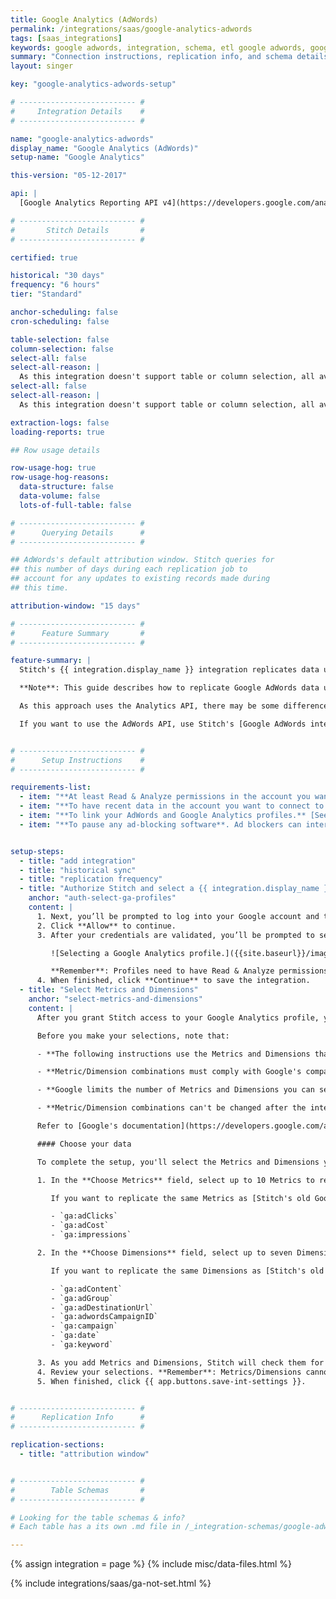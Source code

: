 ```yaml
---
title: Google Analytics (AdWords)
permalink: /integrations/saas/google-analytics-adwords
tags: [saas_integrations]
keywords: google adwords, integration, schema, etl google adwords, google adwords etl, google adwords schema
summary: "Connection instructions, replication info, and schema details for Stitch's Google Analytics (AdWords) integration."
layout: singer

key: "google-analytics-adwords-setup"

# -------------------------- #
#     Integration Details    #
# -------------------------- #

name: "google-analytics-adwords"
display_name: "Google Analytics (AdWords)"
setup-name: "Google Analytics"

this-version: "05-12-2017"

api: |
  [Google Analytics Reporting API v4](https://developers.google.com/analytics/devguides/reporting/core/v4/){:target="new"}

# -------------------------- #
#       Stitch Details       #
# -------------------------- #

certified: true

historical: "30 days"
frequency: "6 hours"
tier: "Standard"

anchor-scheduling: false
cron-scheduling: false

table-selection: false
column-selection: false
select-all: false
select-all-reason: |
  As this integration doesn't support table or column selection, all available tables and columns are automatically replicated.
select-all: false
select-all-reason: |
  As this integration doesn't support table or column selection, all available tables and columns are automatically replicated.

extraction-logs: false
loading-reports: true

## Row usage details

row-usage-hog: true
row-usage-hog-reasons:
  data-structure: false
  data-volume: false
  lots-of-full-table: false

# -------------------------- #
#      Querying Details      #
# -------------------------- #

## AdWords's default attribution window. Stitch queries for
## this number of days during each replication job to
## account for any updates to existing records made during 
## this time.

attribution-window: "15 days"

# -------------------------- #
#      Feature Summary       #
# -------------------------- #

feature-summary: |
  Stitch's {{ integration.display_name }} integration replicates data using the {{ integration.api | flatify | strip }}. Refer to the [Schema](#schema) section for a list of objects available for replication.

  **Note**: This guide describes how to replicate Google AdWords data using Stitch's Google Analytics integration. Additionally, this approach replaces the [deprecated 15-10-2015 version of Stitch's {{ integration.display_name }} integration]({{ site.baseurl }}/integrations/saas/{{ integration.name }}-v15-10-2015).

  As this approach uses the Analytics API, there may be some differences in the data when compared between AdWords and Analytics. You can find out more about these differences in [Google's documentation](https://support.google.com/analytics/answer/1034383?hl=en).

  If you want to use the AdWords API, use Stitch's [Google AdWords integration]({{ site.baseurl }}/integrations/saas/google-adwords).


# -------------------------- #
#      Setup Instructions    #
# -------------------------- #

requirements-list:
  - item: "**At least Read & Analyze permissions in the account you want to connect to Stitch**. [See Google's documentation for more info](https://support.google.com/analytics/answer/2884495?hl=en)."
  - item: "**To have recent data in the account you want to connect to Stitch.** Verify that there is data from the past 30 days in the account before continuing."
  - item: "**To link your AdWords and Google Analytics profiles.** [See Google's documentation for instructions](https://support.google.com/analytics/answer/1033961?hl=en)."
  - item: "**To pause any ad-blocking software**. Ad blockers can interfere with pop-ups, which are used in Google authorization and may prevent authorization from successfully completing."


setup-steps:
  - title: "add integration"
  - title: "historical sync"
  - title: "replication frequency"
  - title: "Authorize Stitch and select a {{ integration.display_name }} profile"
    anchor: "auth-select-ga-profiles"
    content: |
      1. Next, you’ll be prompted to log into your Google account and to approve Stitch’s access to your Google AdWords data.
      2. Click **Allow** to continue.
      3. After your credentials are validated, you’ll be prompted to select the Google Analytics profile you want to connect to Stitch:

         ![Selecting a Google Analytics profile.]({{site.baseurl}}/images/integrations/ga-select-profiles.png)

         **Remember**: Profiles need to have Read & Analyze permissions to be detected by Stitch. If you don’t see the profile you want in this list, double-check the permission settings of the profile.
      4. When finished, click **Continue** to save the integration.
  - title: "Select Metrics and Dimensions"
    anchor: "select-metrics-and-dimensions"
    content: |
      After you grant Stitch access to your Google Analytics profile, you can select {{ integration.display_name }} Metrics and Dimensions you want to replicate to your destination.

      Before you make your selections, note that:

      - **The following instructions use the Metrics and Dimensions that a deprecated version of Stitch's Google AdWords integration replicated**. You can select other Metrics or Dimensions, but we're listing them here for those who may want to mimic the old integration.

      - **Metric/Dimension combinations must comply with Google's compatibility rules before the integration can be saved**. Stitch will check the validity of your selections as you go and notify you if something isn't allowed. [Google's Dimensions & Metrics Explorer](https://developers.google.com/analytics/devguides/reporting/core/dimsmets#cats=adwords) can be used to validate different combinations before you enter them in Stitch.

      - **Google limits the number of Metrics and Dimensions you can select.** You can select up to 10 Metrics and seven Dimensions per integration. Refer to [Google's documentation](https://developers.google.com/analytics/devguides/reporting/core/v3/reference#metrics) for more info on these limits.

      - **Metric/Dimension combinations can't be changed after the integration is saved**. The Primary Key Stitch will create is a composite key composed of the Dimensions selected during this step.

      Refer to [Google's documentation](https://developers.google.com/analytics/devguides/reporting/core/dimsmets#view=detail&group=adwords) for more info about Google AdWords Metrics and Dimensions.

      #### Choose your data

      To complete the setup, you'll select the Metrics and Dimensions you want to replicate.

      1. In the **Choose Metrics** field, select up to 10 Metrics to replicate.

         If you want to replicate the same Metrics as [Stitch's old Google AdWords integration]({{ site.baseurl }}/integrations/saas/{{ integration.name }}//v15-10-2015), select the following:

         - `ga:adClicks`
         - `ga:adCost`
         - `ga:impressions`

      2. In the **Choose Dimensions** field, select up to seven Dimensions to replicate.

         If you want to replicate the same Dimensions as [Stitch's old Google AdWords integration]({{ site.baseurl }}/integrations/saas/{{ integration.name }}//v15-10-2015), select the following:

         - `ga:adContent`
         - `ga:adGroup`
         - `ga:adDestinationUrl`
         - `ga:adwordsCampaignID`
         - `ga:campaign`
         - `ga:date`
         - `ga:keyword`

      3. As you add Metrics and Dimensions, Stitch will check them for recent data and compatibility according to [Google's compatibility rules](https://developers.google.com/analytics/devguides/reporting/core/dimsmets#cats=adwords). To be considered recent, data must be from the past 30 days.
      4. Review your selections. **Remember**: Metrics/Dimensions cannot be added or removed after the integration is saved.
      5. When finished, click {{ app.buttons.save-int-settings }}.


# -------------------------- #
#      Replication Info      #
# -------------------------- #

replication-sections:
  - title: "attribution window"


# -------------------------- #
#        Table Schemas       #
# -------------------------- #

# Looking for the table schemas & info?
# Each table has a its own .md file in /_integration-schemas/google-adwords/ga

---
```

{% assign integration = page %}
{% include misc/data-files.html %}


{% include integrations/saas/ga-not-set.html %}